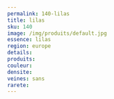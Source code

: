 ```yaml
---
permalink: 140-lilas
title: lilas
sku: 140
image: /img/produits/default.jpg
essence: lilas
region: europe
details: 
produits: 
couleur: 
densite: 
veines: sans
rarete: 
---
```


